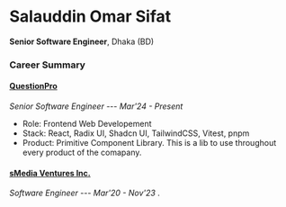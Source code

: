 # Salauddin Omar Sifat 
**Senior Software Engineer**, Dhaka (BD)

### Career Summary
#### [QuestionPro](https://www.questionpro.com/us/)
*Senior Software Engineer* --- *Mar'24 - Present*
- Role: Frontend Web Developement
- Stack: React, Radix UI, Shadcn UI, TailwindCSS, Vitest, pnpm
- Product: Primitive Component Library. This is a lib to use throughout every product of the comapany.
#### [sMedia Ventures Inc.](smedia.ca)
*Software Engineer* --- *Mar'20 - Nov'23*
.
